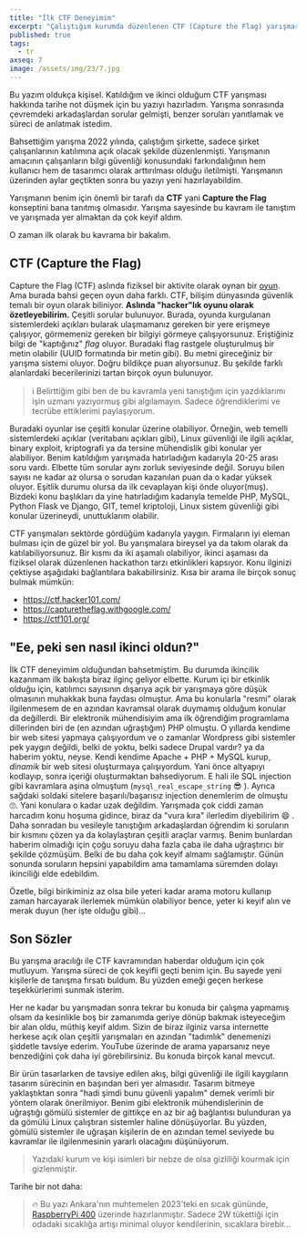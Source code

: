 ```yaml
---
title: "İlk CTF Deneyimim"
excerpt: "Çalıştığım kurumda düzenlenen CTF (Capture the Flag) yarışmasına katılıp ikinci oldum. Bu bahaneyle kısaca CTF'ten bahsediyorum."
published: true
tags:
  - tr
axseq: 7
image: /assets/img/23/7.jpg
---
```


Bu yazım oldukça kişisel. Katıldığım ve ikinci olduğum CTF yarışması
hakkında tarihe not düşmek için bu yazıyı hazırladım. Yarışma sonrasında
çevremdeki arkadaşlardan sorular gelmişti, benzer soruları yanıtlamak ve süreci
de anlatmak istedim.

Bahsettiğim yarışma 2022 yılında, çalıştığım şirkette, sadece şirket
çalışanlarının katılımına açık olacak şekilde düzenlenmişti. Yarışmanın amacının
çalışanların bilgi güvenliği konusundaki farkındalığının hem kullanıcı hem de
tasarımcı olarak arttırılması olduğu iletilmişti. Yarışmanın üzerinden aylar
geçtikten sonra bu yazıyı yeni hazırlayabildim.

Yarışmanın benim için önemli bir tarafı da **CTF** yani **Capture the Flag**
konseptini bana tanıtmış olmasıdır. Yarışma sayesinde bu kavram ile tanıştım ve
yarışmada yer almaktan da çok keyif aldım.

O zaman ilk olarak bu kavrama bir bakalım.

## CTF (Capture the Flag)

Capture the Flag (CTF) aslında fiziksel bir aktivite olarak oynan bir
[oyun](https://en.wikipedia.org/wiki/Capture_the_flag). Ama burada bahsi geçen
oyun daha farklı. CTF, bilişim dünyasında güvenlik temalı bir oyun olarak
biliniyor. **Aslında "hacker"lık oyunu olarak özetleyebilirim.** Çeşitli sorular
bulunuyor. Burada, oyunda kurgulanan sistemlerdeki açıkları bularak ulaşmamanız
gereken bir yere erişmeye çalışıyor, görmemeniz gereken bir bilgiyi görmeye
çalışıyorsunuz. Eriştiğiniz bilgi de "kaptığınız" *flag* oluyor. Buradaki flag
rastgele oluşturulmuş bir metin olabilir (UUID formatında bir metin gibi). Bu
metni gireceğiniz bir yarışma sistemi oluyor. Doğru bildikçe puan alıyorsunuz.
Bu şekilde farklı alanlardaki becerilerinizi tartan birçok oyun bulunuyor.

> ℹ️ Belirttiğim gibi ben de bu kavramla yeni tanıştığım için yazdıklarımı işin
> uzmanı yazıyormuş gibi algılamayın. Sadece öğrendiklerimi ve tecrübe ettiklerimi
> paylaşıyorum.

Buradaki oyunlar ise çeşitli konular üzerine olabiliyor. Örneğin, web temelli
sistemlerdeki açıklar (veritabanı açıkları gibi), Linux güvenliği ile ilgili
açıklar, binary exploit, kriptografi ya da tersine mühendislik gibi konular yer
alabiliyor. Benim katıldığım yarışmada hatırladığım kadarıyla 20-25 arası soru
vardı. Elbette tüm sorular aynı zorluk seviyesinde değil. Soruyu bilen sayısı ne
kadar az olursa o sorudan kazanılan puan da o kadar yüksek oluyor. Eşitlik
durumu olursa da ilk cevaplayan kişi önde oluyor(muş). Bizdeki konu başlıkları
da yine hatırladığım kadarıyla temelde PHP, MySQL, Python Flask ve Django, GIT,
temel kriptoloji, Linux sistem güvenliği gibi konular üzerineydi, unuttuklarım
olabilir.

CTF yarışmaları sektörde gördüğüm kadarıyla yaygın. Firmaların iyi eleman
bulması için de güzel bir yol. Bu yarışmalara bireysel ya da takım olarak da
katılabiliyorsunuz. Bir kısmı da iki aşamalı olabiliyor, ikinci aşaması da
fiziksel olarak düzenlenen hackathon tarzı etkinlikleri kapsıyor. Konu ilginizi
çektiyse aşağıdaki bağlantılara bakabilirsiniz. Kısa bir arama ile birçok sonuç
bulmak mümkün:

- <https://ctf.hacker101.com/>
- <https://capturetheflag.withgoogle.com/>
- <https://ctf101.org/>

## "Ee, peki sen nasıl ikinci oldun?"

İlk CTF deneyimim olduğundan bahsetmiştim. Bu durumda ikincilik kazanmam ilk
bakışta biraz ilginç geliyor elbette. Kurum içi bir etkinlik olduğu için,
katılımcı sayısının dışarıya açık bir yarışmaya göre düşük olmasının muhakkak
buna faydası olmuştur. Ama bu konularla "resmi" olarak ilgilenmesem de en
azından kavramsal olarak duymamış olduğum konular da değillerdi. Bir elektronik
mühendisiyim ama ilk öğrendiğim programlama dillerinden biri de (en azından
uğraştığım) PHP olmuştu. O yıllarda kendime bir web sitesi yapmaya çalışıyordum
ve o zamanlar Wordpress gibi sistemler pek yaygın değildi, belki de yoktu, belki
sadece Drupal vardır? ya da haberim yoktu, neyse. Kendi kendime Apache + PHP +
MySQL kurup, *dinamik* bir web sitesi oluşturmaya çalışıyordum. Yani önce
altyapıyı kodlayıp, sonra içeriği oluşturmaktan bahsediyorum. E hali ile SQL
injection gibi kavramlara aşina olmuştum (`mysql_real_escape_string` 😎 ).
Ayrıca sağdaki soldaki sitelere başarılı/başarısız injection denemlerim de
olmuştu 🙄. Yani konulara o kadar uzak değildim. Yarışmada çok ciddi zaman
harcadım konu hoşuma gidince, biraz da "vura kıra" ilerledim diyebilirim 😄 .
Daha sonradan bu vesileyle tanıştığım arkadaşlardan öğrendim ki soruların bir
kısmını çözen ya da kolaylaştıran çeşitli araçlar varmış. Benim bunlardan
haberim olmadığı için çoğu soruyu daha fazla çaba ile daha uğraştırıcı bir
şekilde çözmüşüm. Belki de bu daha çok keyif almamı sağlamıştır. Günün sonunda
soruların hepsini yapabildim ama tamamlama süremden dolayı ikinciliği elde
edebildim.

Özetle, bilgi birikiminiz az olsa bile yeteri kadar arama motoru kullanıp zaman
harcayarak ilerlemek mümkün olabiliyor bence, yeter ki keyif alın ve merak
duyun (her işte olduğu gibi)…

## Son Sözler

Bu yarışma aracılığı ile CTF kavramından haberdar olduğum için çok mutluyum.
Yarışma süreci de çok keyifli geçti benim için. Bu sayede yeni kişilerle de
tanışma fırsatı buldum. Bu yüzden emeği geçen herkese teşekkürlerimi sunmak
isterim.

Her ne kadar bu yarışmadan sonra tekrar bu konuda bir çalışma yapmamış olsam da
kesinlikle boş bir zamanımda geriye dönüp bakmak isteyeceğim bir alan oldu,
müthiş keyif aldım. Sizin de biraz ilginiz varsa internette herkese açık olan
çeşitli yarışmaları en azından "tadımlık" denemenizi şiddetle tavsiye ederim.
YouTube üzerinde de arama yaparsanız neye benzediğini çok daha iyi görebilirsiniz.
Bu konuda birçok kanal mevcut.

Bir ürün tasarlarken de tavsiye edilen akış, bilgi güvenliği ile ilgili
kaygıların tasarım sürecinin en başından beri yer almasıdır. Tasarım bitmeye
yaklaştıktan sonra "hadi şimdi bunu güvenli yapalım" demek verimli bir yöntem
olarak önerilmiyor. Benim gibi elektronik mühendislerinin de uğraştığı gömülü
sistemler de gittikçe en az bir ağ bağlantısı bulunduran ya da gömülü Linux
çalıştıran sistemler haline dönüşüyorlar. Bu yüzden, gömülü sistemler ile
uğraşan kişilerin de en azından temel seviyede bu kavramlar ile ilgilenmesinin
yararlı olacağını düşünüyorum.

> Yazıdaki kurum ve kişi isimleri bir nebze de olsa gizliliği kourmak için
> gizlenmiştir.

Tarihe bir not daha:

> 🔥 Bu yazı Ankara'nın muhtemelen 2023'teki en sıcak gününde,
> [RaspberryPi 400](https://www.raspberrypi.com/products/raspberry-pi-400/)
> üzerinde hazırlanmıştır. Sadece 2W tükettiği için odadaki sıcaklığa artışı
> minimal oluyor kendilerinin, sıcaklara birebir…
